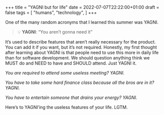 +++
title = "YAGNI but for life"
date = 2022-07-07T22:22:00+01:00
draft = false
tags = [
    "humans", "technology",
]
+++

One of the many random acronyms that I learned this summer was YAGNI. 

> 💡 **YAGNI**: “You aren’t gonna need it”

It’s used to describe features that aren’t really necessary for the product. You can add it if you want, but it’s not required. Honestly, my first thought after learning about YAGNI is that people need to use this more in daily life than for software development. We should question anything think we MUST do and NEED to have and SHOULD attend. Just YAGNI it. 

*You are required to attend some useless meeting? YAGNI.* 

*You have to take some hard finance class because all the bros are in it? YAGNI.*  

*You have to entertain someone that drains your energy? YAGNI.*

Here’s to YAGNI’ing the useless features of your life. LGTM. 


